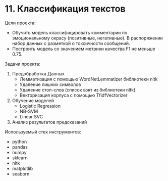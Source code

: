# 11. Классификация текстов

Цели проекта:  

- Обучить модель классифицировать комментарии по эмоциональному окрасу (позитивные, негативные). В распоряжении набор данных с разметкой о токсичности сообщений.
- Построить модель со значением метрики качества F1 не меньше 0.75.

Задачи проекта:

1. Предобработка Данных  
    - Лемматизация с помощью WordNetLemmatizer библиотеки nltk  
    - Удаление лишних символов  
    - Удаление стоп-слов (список взят из библиотеки nltk)  
    - Векторизация корпуса с помощью TfidfVectorizer  
2. Обучение моделей  
    - Logistic Regression  
    - NB-SVM  
    - Linear SVC  
3. Анализ результатов предсказаний

Используемый стек инструментов:

- python
- pandas
- numpy
- sklearn
- nltk
- matplotlib
- seaborn
